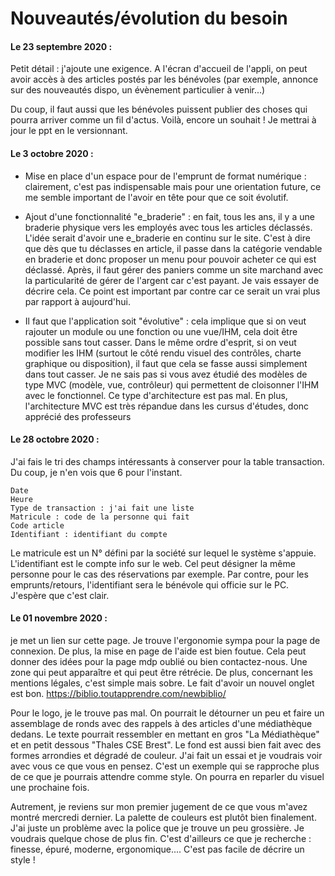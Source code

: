 # Nouveautés/évolution du besoin



#### Le 23 septembre 2020 :

Petit détail : j'ajoute une exigence. A l'écran d'accueil de  l'appli, on peut avoir accès à des articles postés par les bénévoles  (par exemple, annonce sur des nouveautés dispo, un évènement particulier à venir...)

Du coup, il faut aussi que les bénévoles puissent publier des choses qui pourra arriver comme un fil d'actus. Voilà,  encore un souhait ! Je mettrai à jour le ppt en le versionnant.



#### Le 3 octobre 2020 :

- Mise en place d'un espace pour de l'emprunt de format numérique : clairement, c'est pas indispensable mais pour une orientation future,  ce me semble important de l'avoir en tête pour que ce soit évolutif.
- Ajout d'une fonctionnalité "e_braderie" : en fait, tous les ans, il y a une  braderie physique vers les employés avec tous les articles déclassés.  L'idée serait d'avoir une e_braderie en continu sur le site. C'est à  dire que dès que tu déclasses en article, il passe dans la catégorie  vendable en braderie et donc proposer un menu pour pouvoir acheter ce  qui est déclassé. Après, il faut gérer des paniers comme un site  marchand avec la particularité de gérer de l'argent car c'est payant. Je vais essayer de décrire cela. Ce point est important par contre car ce  serait un vrai plus par rapport à aujourd'hui.

- Il faut que l'application soit "évolutive" : cela implique que si on  veut rajouter un module ou une fonction ou une vue/IHM, cela doit être  possible sans tout casser. Dans le même ordre d'esprit, si on veut modifier les IHM (surtout le  côté rendu visuel des contrôles, charte graphique ou disposition), il  faut que cela se fasse aussi simplement dans tout casser. Je ne sais pas si vous avez étudié des modèles de type MVC (modèle, vue, contrôleur) qui permettent de cloisonner l'IHM avec le fonctionnel. Ce  type d'architecture est pas mal. En plus, l'architecture MVC est très répandue dans les cursus d'études,  donc apprécié des professeurs

#### Le 28 octobre 2020 :

J'ai fais le tri des champs intéressants à conserver pour la table transaction.
Du coup, je n'en vois que 6 pour l'instant.

    Date
    Heure
    Type de transaction : j'ai fait une liste
    Matricule : code de la personne qui fait
    Code article
    Identifiant : identifiant du compte


Le matricule est un N° défini par la société sur lequel le système s'appuie.
L'identifiant est le compte info sur le web. Cel peut désigner la même personne pour le cas des réservations par exemple. Par contre, pour les emprunts/retours, l'identifiant sera le bénévole qui officie sur le PC.
J'espère que c'est clair.

#### Le 01 novembre 2020 :

je met un lien sur cette page. Je trouve l'ergonomie sympa pour la page de connexion.
De plus, la mise en page de l'aide est bien foutue. Cela peut donner des idées pour la page mdp oublié ou bien contactez-nous. Une zone qui peut apparaître et qui peut être rétrécie.
De plus, concernant les mentions légales, c'est simple mais sobre. Le fait d'avoir un nouvel onglet est bon.
https://biblio.toutapprendre.com/newbiblio/

Pour le logo, je le trouve pas mal. On pourrait le détourner un peu et faire un assemblage de ronds avec des rappels à des articles d'une médiathèque dedans. Le texte pourrait ressembler en mettant en gros "La Médiathèque" et en petit dessous "Thales CSE Brest".
Le fond est aussi bien fait avec des formes arrondies et dégradé de couleur. J'ai fait un essai et je voudrais voir avec vous ce que vous en pensez. C'est un exemple qui se rapproche plus de ce que je pourrais attendre comme style.
On pourra en reparler du visuel une prochaine fois.

Autrement, je reviens sur mon premier jugement de ce que vous m'avez montré mercredi dernier. La palette de couleurs est plutôt bien finalement. J'ai juste un problème avec la police que je trouve un peu grossière. Je voudrais quelque chose de plus fin. C'est d'ailleurs ce que je recherche : finesse, épuré, moderne, ergonomique.... C'est pas facile de décrire un style !
